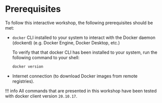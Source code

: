 # Prerequisites

To follow this interactive workshop, the following prerequisites should be met:

- `docker` CLI installed to your system to interact with the Docker daemon (dockerd) (e.g. Docker Engine, Docker Desktop, etc.)

    To verify that that docker CLI has been installed to your system, run the following command to your shell:

    ```bash
    docker version
    ```

- Internet connection (to download Docker images from remote registries).

!!! info
    All commands that are presented in this workshop have been tested with docker client version `20.10.17`.
